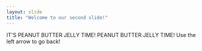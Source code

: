 ```yaml
---
layout: slide
title: "Welcome to our second slide!"
---
```

IT'S PEANUT BUTTER JELLY TIME! PEANUT BUTTER JELLY TIME!
Use the left arrow to go back!

